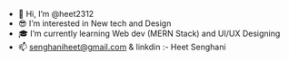 - 👋 Hi, I’m @heet2312
- 😎 I’m interested in New tech and Design
- 🎓 I’m currently learning Web dev (MERN Stack) and UI/UX Designing
- 📫 senghaniheet@gmail.com & linkdin :- Heet Senghani

<!---
heet2312/heet2312 is a ✨ special ✨ repository because its `README.md` (this file) appears on your GitHub profile.
You can click the Preview link to take a look at your changes.
--->
